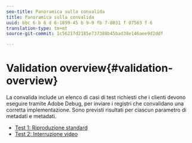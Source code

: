 ```yaml
---
seo-title: Panoramica sulla convalida
title: Panoramica sulla convalida
uuid: bbc 6 b 6 d 6-1899-45 b 9-9 fb 7-8031 f 07563 f 6
translation-type: tm+mt
source-git-commit: 1c56217d2185e737388b45bad38e146aee9d2ddf

---
```



# Validation overview{#validation-overview}

La convalida include un elenco di casi di test richiesti che i clienti devono eseguire tramite Adobe Debug, per inviare i registri che convalidano una corretta implementazione.
Sono previsti risultati per ciascun parametro di metadati e metadati.

* [Test 1: Riproduzione standard](test1-standard-playback.md)
* [Test 2: Interruzione video](test2-video-interrupt.md)
